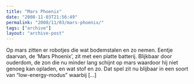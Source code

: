 ```yaml
---
title: "Mars Phoenix"
date: "2008-11-03T21:56:49"
permalink: "2008/11/03/mars-phoenix/"
tags: ["archive"]
layout: "archive-post"
---
```

Op mars zitten er robotjes die wat bodemstalen en zo nemen. Eentje daarvan, de ‘Mars Phoenix’, zit met een platte batterij. Blijkbaar door ouderdom, de zon die nu minder lang schijnt op mars waardoor hij niet genoeg kan opladen, en wat stof en zo. Dat spel zit nu blijbaar in een soort van “low-energy-modus” waarbij \[…\]
